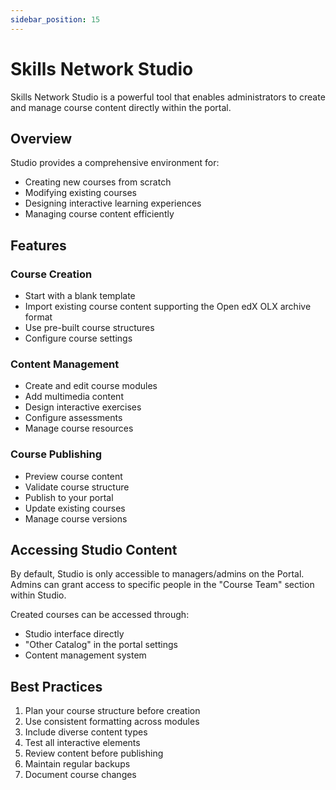 ```yaml
---
sidebar_position: 15
---
```


# Skills Network Studio

Skills Network Studio is a powerful tool that enables administrators to create and manage course content directly within the portal.

## Overview

Studio provides a comprehensive environment for:

- Creating new courses from scratch
- Modifying existing courses
- Designing interactive learning experiences
- Managing course content efficiently

## Features

### Course Creation

- Start with a blank template
- Import existing course content supporting the Open edX OLX archive format
- Use pre-built course structures
- Configure course settings

### Content Management

- Create and edit course modules
- Add multimedia content
- Design interactive exercises
- Configure assessments
- Manage course resources

### Course Publishing

- Preview course content
- Validate course structure
- Publish to your portal
- Update existing courses
- Manage course versions

## Accessing Studio Content

By default, Studio is only accessible to managers/admins on the Portal. Admins can grant access to specific people in the "Course Team" section within Studio.

Created courses can be accessed through:

- Studio interface directly
- "Other Catalog" in the portal settings
- Content management system

## Best Practices

1. Plan your course structure before creation
2. Use consistent formatting across modules
3. Include diverse content types
4. Test all interactive elements
5. Review content before publishing
6. Maintain regular backups
7. Document course changes

